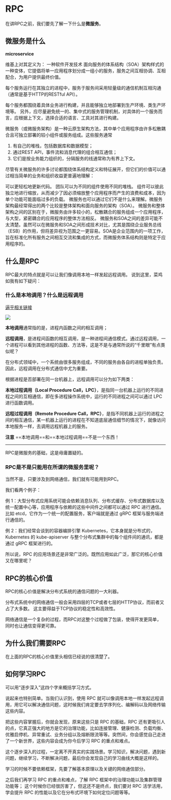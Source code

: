 # RPC

在讲RPC之前，我们要先了解一下什么是**微服务**。

## 微服务是什么

**microservice**

维基上对其定义为：
一种软件开发技术
面向服务的体系结构（SOA）架构样式的一种变体，它提倡将单一应用程序划分成一组小的服务，服务之间互相协调、互相配合，为用户提供最终价值。

每个服务运行在其独立的进程中，服务于服务间采用轻量级的通信机制互相沟通（通常是基于HTTP的RESTful API）。

每个服务都围绕着具体业务进行构建，并且能够独立地部署到生产环境、类生产环境等。
另外，应尽量避免统一的、集中式的服务管理机制，对具体的一个服务而言，应根据上下文，选择合适的语言、工具对其进行构建。

微服务（或微服务架构）是一种云原生架构方法，其中单个应用程序由许多松散耦合且可独立部署的较小组件或服务组成。这些服务通常

1. 有自己的堆栈，包括数据库和数据模型；
2. 通过REST API，事件流和消息代理的组合相互通信；
3. 它们是按业务能力组织的，分隔服务的线通常称为有界上下文。

尽管有关微服务的许多讨论都围绕体系结构定义和特征展开，但它们的价值可以通过相当简单的业务和组织收益更普遍地理解：

可以更轻松地更新代码。
团队可以为不同的组件使用不同的堆栈。
组件可以彼此独立地进行缩放，从而减少了因必须缩放整个应用程序而产生的浪费和成本，因为单个功能可能面临过多的负载。
微服务也可以通过它们不是什么来理解。微服务架构最经常得出的两个比较是整体架构和面向服务的架构（SOA）。
微服务和整体架构之间的区别在于，微服务由许多较小的，松散耦合的服务组成一个应用程序，与大型，紧密耦合的应用程序的整体方法相反。
微服务和SOA之间的差异可能不太清楚。虽然可以在微服务和SOA之间形成技术对比，尤其是围绕企业服务总线（ESB）的作用，但将差异视为范围之一更容易。SOA是企业范围内的一项工作，旨在标准化所有服务之间相互交流和集成的方式，而微服务体系结构则是特定于应用程序的。

## 什么是RPC

RPC最大的特点就是可以让我们像调用本地一样发起远程调用。
说到这里，菜鸡如我有如下疑问：

### 什么是本地调用？什么是远程调用

[逼乎相关链接](https://zhuanlan.zhihu.com/p/351203018)

![](https://pic2.zhimg.com/80/v2-6fca7e8bcb537dd1bcc26ceb399fa731_720w.jpg)

**本地调用**通常指的是，进程内函数之间的相互调用；

**远程调用**，是进程间函数的相互调用，是一种进程间通信模式。通过远程调用，一个进程可以看到其他进程的函数、方法等，这是不是与通常所说的“千里眼”有点类似呢？

在分布式领域中，一个系统由很多服务组成，不同的服务由各自的进程单独负责。因此，远程调用在分布式通信中尤为重要。

根据进程是否部署在同一台机器上，远程调用可以分为如下两类：

**本地过程调用（Local Procedure Call，LPC）**，是指同一台机器上运行的不同进程之间的互相通信，即在多进程操作系统中，运行的不同进程之间可以通过 LPC 进行函数调用。

**远程过程调用（Remote Procedure Call，RPC）**，是指不同机器上运行的进程之间的相互通信，某一机器上运行的进程在不知道底层通信细节的情况下，就像访问本地服务一样，去调用远程机器上的服务。

**注意**
==本地调用==和==本地过程调用==不是一个东西！

----

RPC是微服务的基础，这是毋庸置疑的。

### RPC是不是只能用在所谓的微服务里呢？

当然不是，只要涉及到网络通信，我们就有可能用到RPC。

我们看两个例子：

例 1：大型分布式应用系统可能会依赖消息队列、分布式缓存、分布式数据库以及统一配置中心等，应用程序与依赖的这些中间件之间都可以通过 RPC 进行通信。比如 etcd，它作为一个统一的配置服务，客户端就是通过 gRPC 框架与服务端进行通信的。

例 2：我们经常会谈到的容器编排引擎 Kubernetes，它本身就是分布式的，Kubernetes 的 kube-apiserver 与整个分布式集群中的每个组件间的通讯，都是通过 gRPC 框架进行的。

所以说，RPC 的应用场景还是非常广泛的。既然应用如此广泛，那它的核心价值又在哪里呢？

## RPC的核心价值

RPC的核心价值是解决分布式系统的通信问题的一大利器。

分布式系统中的网络通信一般会采用四层的TCP或者七层的HTTP协议，而前者又占了大多数。
这主要得益于TCP协议的稳定性和高效性。

网络通信是一个复杂的过程，而RPC对这整个过程做了包装，使得开发更简单，同时也让通信变得更可靠。

## 为什么我们需要RPC

在上面的RPC的核心价值里头相信已经说的很清楚了。

## 如何学习RPC

可以用“逐步深入”这四个字来概括学习方式。

说起来也特别简单。当我们认识到，使用 RPC 就可以像调用本地一样发起远程调用，用它可以解决通信问题，这时候我们肯定要去学序列化、编解码以及网络传输这些内容。

把这些内容掌握后，你就会发现，原来这些只是 RPC 的基础，RPC 还有更吸引人的点，它真正强大的地方是它的治理功能，比如连接管理、健康检测、负载均衡、优雅启停机、异常重试、业务分组以及熔断限流等等。突然间，你会感觉自己走进了一个新世界，这些内容会成为你今后学习 RPC 的重点和难点。

这个逐步深入的过程，一定离不开真实的实践场景。学习知识，解决问题，遇到新问题，继续学习，不断解决问题，最后你会发现自己的学习曲线大概是这样的。

学习的时候不要依赖框架，先要了解基本原理以及关键的网络通信部分。

之后我们再学习 RPC 的重点和难点，了解 RPC 框架中的治理功能以及集群管理功能等；
这个时候你已经很厉害了，但这还不是终点，我们要对 RPC 活学活用，学会提升 RPC 的性能以及它在分布式环境下如何定位问题等等。

